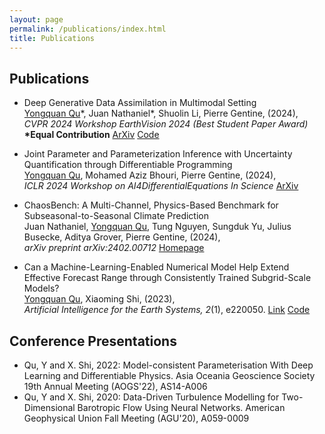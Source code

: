 ```yaml
---
layout: page
permalink: /publications/index.html
title: Publications
---
```

## Publications

- Deep Generative Data Assimilation in Multimodal Setting       
  <ins>Yongquan Qu</ins>\*, Juan Nathaniel\*, Shuolin Li, Pierre Gentine, (2024),       
  *CVPR 2024 Workshop EarthVision 2024 (Best Student Paper Award)* **\*Equal Contribution** [ArXiv](https://arxiv.org/abs/2404.06665) [Code](https://github.com/yongquan-qu/SLAMS)
  
- Joint Parameter and Parameterization Inference with Uncertainty Quantification through Differentiable Programming         
  <ins>Yongquan Qu</ins>, Mohamed Aziz Bhouri, Pierre Gentine, (2024),                    
  *ICLR 2024 Workshop on AI4DifferentialEquations In Science* [ArXiv](https://arxiv.org/abs/2403.02215)
  
- ChaosBench: A Multi-Channel, Physics-Based Benchmark for Subseasonal-to-Seasonal Climate Prediction          
  Juan Nathaniel, <ins>Yongquan Qu</ins>, Tung Nguyen, Sungduk Yu, Julius Busecke, Aditya Grover, Pierre Gentine, (2024),                  
  *arXiv preprint arXiv:2402.00712*  [Homepage](https://leap-stc.github.io/ChaosBench/README.html) 
  
- Can a Machine-Learning-Enabled Numerical Model Help Extend Effective Forecast Range through Consistently Trained Subgrid-Scale Models?       
  <ins>Yongquan Qu</ins>, Xiaoming Shi, (2023),                
  *Artificial Intelligence for the Earth Systems, 2*(1), e220050. [Link](https://journals.ametsoc.org/view/journals/aies/2/1/AIES-D-22-0050.1.xml)  [Code](https://github.com/YONGQUAN-QU/BVEX)


## Conference Presentations
- Qu, Y and X. Shi, 2022: Model-consistent Parameterisation With Deep Learning and Differentiable Physics. Asia Oceania Geoscience Society 19th Annual Meeting (AOGS'22), AS14-A006
- Qu, Y and X. Shi, 2020: Data-Driven Turbulence Modelling for Two-Dimensional Barotropic Flow Using Neural Networks. American Geophysical Union Fall Meeting (AGU'20), A059-0009
